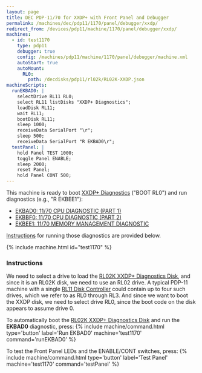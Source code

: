 ```yaml
---
layout: page
title: DEC PDP-11/70 for XXDP+ with Front Panel and Debugger
permalink: /machines/dec/pdp11/1170/panel/debugger/xxdp/
redirect_from: /devices/pdp11/machine/1170/panel/debugger/xxdp/
machines:
  - id: test1170
    type: pdp11
    debugger: true
    config: /machines/pdp11/machine/1170/panel/debugger/machine.xml
    autoStart: true
    autoMount:
      RL0:
        path: /decdisks/pdp11/rl02k/RL02K-XXDP.json
machineScripts:
  runEKBAD0: |
    selectDrive RL11 RL0;
    select RL11 listDisks "XXDP+ Diagnostics";
    loadDisk RL11;
    wait RL11;
    bootDisk RL11;
    sleep 1000;
    receiveData SerialPort "\r";
    sleep 500;
    receiveData SerialPort "R EKBAD0\r";
  testPanel: |
    hold Panel TEST 1000;
    toggle Panel ENABLE;
    sleep 2000;
    reset Panel;
    hold Panel CONT 500;
---
```


This machine is ready to boot [XXDP+ Diagnostics](/software/dec/pdp11/disks/rl02k/xxdp/) ("BOOT RL0") and run diagnostics
(e.g., "R EKBEE1"):

- [EKBAD0: 11/70 CPU DIAGNOSTIC (PART 1)](/software/dec/pdp11/disks/rl02k/xxdp/ekbad0/)
- [EKBBF0: 11/70 CPU DIAGNOSTIC (PART 2)](/software/dec/pdp11/disks/rl02k/xxdp/ekbbf0/)
- [EKBEE1: 11/70 MEMORY MANAGEMENT DIAGNOSTIC](/software/dec/pdp11/disks/rl02k/xxdp/ekbee1/)

[Instructions](#instructions) for running those diagnostics are provided below.

{% include machine.html id="test1170" %}

### Instructions 

We need to select a drive to load the [RL02K XXDP+ Diagnostics Disk](/software/dec/pdp11/disks/rl02k/xxdp/), and since it is
an RL02K disk, we need to use an RL02 drive.  A typical PDP-11 machine with a single [RL11 Disk Controller](/machines/pdp11/rl11/)
could contain up to four such drives, which we refer to as RL0 through RL3.  And since we want to boot the XXDP
disk, we need to select drive RL0, since the boot code on the disk appears to assume drive 0. 

To automatically boot the [RL02K XXDP+ Diagnostics Disk](/software/dec/pdp11/disks/rl02k/xxdp/) and run the **EKBAD0** diagnostic,
press: {% include machine/command.html type='button' label='Run EKBAD0' machine='test1170' command='runEKBAD0' %}

To test the Front Panel LEDs and the ENABLE/CONT switches,
press: {% include machine/command.html type='button' label='Test Panel' machine='test1170' command='testPanel' %}
